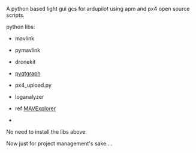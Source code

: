 A python based light gui gcs for ardupilot using apm and px4 open source scripts.

python libs:
- mavlink
- pymavlink
- dronekit
- [pyqtgraph](http://www.pyqtgraph.org/documentation/)
- px4_upload.py
- loganalyzer
- ref [MAVExplorer](http://ardupilot.github.io/MAVProxy/html/index.html)

-

No need to install the libs above.

Now just for project management's sake....
